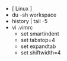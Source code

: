- [ Linux ]
- du -sh workspace
- history | tail -5
- vi .vimrc
  - set smartindent
  - set tabstop=4
  - set expandtab
  - set shiftwidth=4